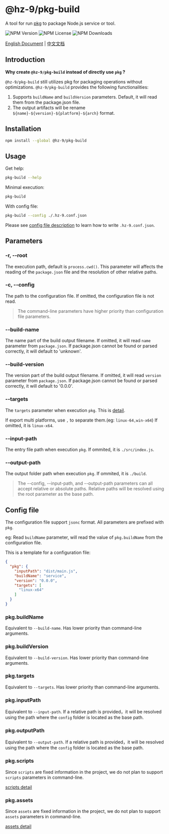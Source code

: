 # @hz-9/pkg-build

A tool for run [pkg] to package Node.js service or tool.

[pkg]: https://www.npmjs.com/package/pkg

![NPM Version][npm-version-url] ![NPM License][npm-license-url] ![NPM Downloads][npm-downloads-url]

[npm-version-url]:   https://img.shields.io/npm/v/@hz-9/pkg-build
[npm-license-url]:   https://img.shields.io/npm/l/@hz-9/pkg-build
[npm-downloads-url]: https://img.shields.io/npm/d18m/@hz-9/pkg-build

[English Document](https://hz-9.github.io/tool/guide/pkg-build/) | [中文文档](https://hz-9.github.io/tool/zh-CN/guide/pkg-build/)

## Introduction

__Why create `@hz-9/pkg-build` instead of directly use `pkg` ?__

`@hz-9/pkg-build` still utilizes pkg for packaging operations without optimizations. `@hz-9/pkg-build` provides the following functionalities:

1. Supports `buildName` and `buildVersion` parameters. Default, it will read them from the package.json file.
2. The output artifacts will be rename `${name}-${version}-${platform}-${arch}` format.

## Installation

``` bash
npm install --global @hz-9/pkg-build
```

## Usage

Get help:

``` bash
pkg-build --help
```

Minimal execution:

``` bash
pkg-build
```

With config file:

``` bash
pkg-build --config ./.hz-9.conf.json
```

Please see [config file description](#config-file) to learn how to write `.hz-9.conf.json`.

## Parameters

### -r, --root

The execution path, default is `process.cwd()`. This parameter will affects the reading of the `package.json` file and the resolution of other relative paths.

### -c, --config

The path to the configuration file. If omitted, the configuration file is not read.

> The command-line parameters have higher priority than configuration file parameters.

### --build-name

The name part of the build output filename. If omitted, it will read `name` parameter from `package.json`.  If package.json cannot be found or parsed correctly, it will default to 'unknown'.

### --build-version

The version part of the build output filename. If omitted, it will read `version` parameter from `package.json`.  If package.json cannot be found or parsed correctly, it will default to '0.0.0'.

### --targets

The `targets` parameter when execution `pkg`. This is [detail](https://www.npmjs.com/package/pkg#targets).

If export multi platforms, use `,` to separate them.(eg: `linux-64,win-x64`) If omitted, it is `linux-x64`.

### --input-path

The entry file path when execution `pkg`. If ommited, it is `./src/index.js`.

### --output-path

The output folder path when execution `pkg`. If ommited, it is `./build`.

> The --config, --input-path, and --output-path parameters can all accept relative or absolute paths.
> Relative paths will be resolved using the root parameter as the base path.

## Config file

The configuration file support `jsonc` format. All parameters are prefixed with `pkg`.

eg: Read `buildName` parameter, will read the value of `pkg.buildName` from the configuration file.

This is a template for a configuration file:

``` json
{
  "pkg": {
    "inputPath": "dist/main.js",
    "buildName": "service",
    "version": "0.0.0",
    "targets": [
      "linux-x64"
    ]
  }
}

```

### pkg.buildName

Equivalent to `--build-name`. Has lower priority than command-line arguments.

### pkg.buildVersion

Equivalent to `--build-version`. Has lower priority than command-line arguments.

### pkg.targets

Equivalent to `--targets`. Has lower priority than command-line arguments.

### pkg.inputPath

Equivalent to `--input-path`. If a relative path is provided，it will be resolved using the path where the `config` folder is located as the base path.

### pkg.outputPath

Equivalent to `--output-path`. If a relative path is provided，it will be resolved using the path where the `config` folder is located as the base path.

### pkg.scripts

Since `scripts` are fixed information in the project, we do not plan to support `scripts` parameters in command-line.

[scripts detail](https://www.npmjs.com/package/pkg#assets)

### pkg.assets

Since `assets` are fixed information in the project, we do not plan to support `assets` parameters in command-line.

[assets detail](https://www.npmjs.com/package/pkg#assets)
